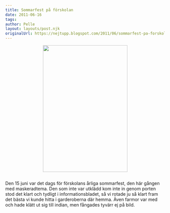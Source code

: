 ```yaml
---
title: Sommarfest på förskolan
date: 2011-06-16
tags: 	
author: Pelle
layout: layouts/post.njk
originalUrl: https://nejtupp.blogspot.com/2011/06/sommarfest-pa-forskolan.html
---
```


 <img src="../../../img/2011/06/Avslutning%2Bpa%25CC%258A%2BIl%2Bcrocodill-_MG_0497.jpg" style="cursor: hand; cursor: pointer; display: block; height: 400px; margin: 0px auto 10px; text-align: center; width: 267px;"><br>Den 15 juni var det dags för förskolans årliga sommarfest, den här gången med maskeradtema. Den som inte var utklädd kom inte in genom porten stod det klart och tydligt i informationsbladet, så vi rotade ju så klart fram det bästa vi kunde hitta i garderoberna där hemma. Även farmor var med och hade klätt ut sig till indian, men fångades tyvärr ej på bild.
